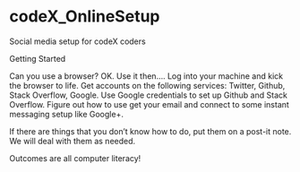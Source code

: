 codeX_OnlineSetup
=================

Social media setup for codeX coders

Getting Started

Can you use a browser? OK. Use it then…. Log into your machine and kick the browser to life. Get accounts on the following services: Twitter, Github, Stack Overflow, Google. Use Google credentials to set up Github and Stack Overflow.  Figure out how to use get your email and connect to some instant messaging setup like Google+.

If there are things that you don’t know how to do, put them on a post-it note. We will deal with them as needed.

Outcomes are all computer literacy!

